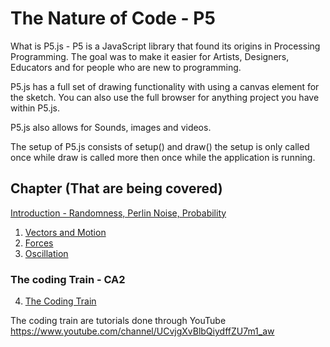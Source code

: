 # The Nature of Code - P5
What is P5.js - P5 is a JavaScript library that found its origins in Processing Programming. The goal was to make it easier for Artists, Designers, Educators and for people who are new to programming.

P5.js has a full set of drawing functionality with using a canvas element for the sketch. You can also use the full browser for anything project you have within P5.js.

P5.js also allows for Sounds, images and videos.

The setup of P5.js consists of setup() and draw() the setup is only called once while draw is called more then once while the application is running.

## Chapter (That are being covered)
[Introduction - Randomness, Perlin Noise, Probability](introduction/)
1. [Vectors and Motion](01_Vectors/)
2. [Forces](02_Forces/)
3. [Oscillation](03_Oscillation/)

### The  coding Train - CA2

4. [The Coding Train](04_the_coding_train/)

The coding train are tutorials done through YouTube https://www.youtube.com/channel/UCvjgXvBlbQiydffZU7m1_aw
